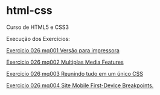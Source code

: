 # html-css
 Curso de HTML5 e CSS3

 Execução dos Exercícios:




 <a href="https://alessandroespinola.github.io/html-css/exercicios/ex026/mq001/" > Exercicio 026  mq001 Versão para impressora </a>

<a href="https://alessandroespinola.github.io/html-css/exercicios/ex026/mq002/" > Exercicio 026  mq002 Multiplas Media Features </a>

<a href="https://alessandroespinola.github.io/html-css/exercicios/ex026/mq003/"  > Exercicio 026  mq003 Reunindo tudo em um único CSS </a>

<a href= "https://alessandroespinola.github.io/html-css/exercicios/ex026/mq004/"> Exercicio 026  mq004 Site Mobile First-Device Breakpoints.  </a>

